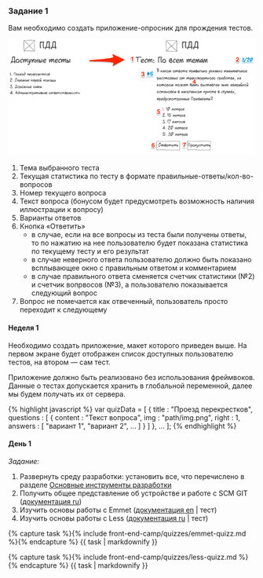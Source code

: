 ### Задание 1

Вам необходимо создать приложение-опросник для прождения тестов.

![макет приложения-опросника](img/front-end-camp/quizzer-wireframe.png)


1. Тема выбранного теста
2. Текущая статистика по тесту в формате правильные-ответы/кол-во-вопросов
3. Номер текущего вопроса
4. Текст вопроса (бонусом будет предусмотреть возможность наличия иллюстрации к вопросу)
5. Варианты ответов
6. Кнопка «Ответить»
    * в случае, если на все вопросы из теста были получены ответы, то по нажатию на нее пользователю будет показана статистика по текущему тесту и его результат
    * в случае неверного ответа пользователю должно быть показано всплывающее окно с правильным ответом и комментарием
    * в случае правильного ответа сменяется счетчик статистики (№2) и счетчик вопрвосов (№3), а пользователю показывается следующий вопрос
7. Вопрос не помечается как отвеченный, пользователь просто переходит к следующему


#### Неделя 1

Необходимо создать приложение, макет которого приведен выше. На первом экране будет отображен список доступных
пользователю тестов, на втором — сам тест.

Приложение должно быть реализовано без использования фреймвоков.
Данные о тестах допускается хранить в глобальной переменной, далее мы будем получать их от сервера.

{% highlight javascript %}
var quizData = [
    {
        title     : "Проезд перекрестков",
        questions : [
            {
                content : "Текст вопроса",
                img     : "path/img.png",
                right   : 1,
                answers : [
                    "вариант 1",
                    "вариант 2",
                    ...
                ]
            }
        ]
    },
    ...
];
{% endhighlight %}

#### День 1

_Задание:_

1. Развернуть среду разработки: установить все, что перечислено в разделе [Основные инструменты разработки](#main-tools)
2. Получить общее представление об устройстве и работе с SCM GIT ([документация ru](http://git-scm.com/book/ru))
3. Изучить основы работы с Emmet ([документация en](http://docs.emmet.io/) \| <a data-toggle="modal" data-target="#emmet-quizz">тест</a>)
4. Изучить основы работы с Less ([документация ru](http://www.lesscss.ru/) \| <a data-toggle="modal" data-target="#less-quizz">тест</a>)

{% capture task %}{% include front-end-camp/quizzes/emmet-quizz.md %}{% endcapture %}
{{ task | markdownify }}

{% capture task %}{% include front-end-camp/quizzes/less-quizz.md %}{% endcapture %}
{{ task | markdownify }}
